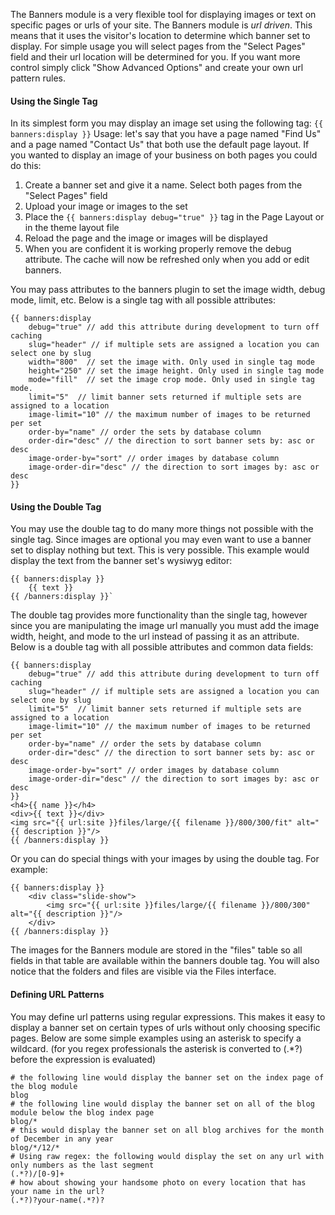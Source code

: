 The Banners module is a very flexible tool for displaying images or text on specific pages or urls of your site. The Banners module is _url driven_. This means that it uses the visitor's location to determine which banner set to display. For simple usage you will select pages from the "Select Pages" field and their url location will be determined for you. If you want more control simply click "Show Advanced Options" and create your own url pattern rules.

#### Using the Single Tag

In its simplest form you may display an image set using the following tag: `{{ banners:display }}` Usage: let's say that you have a page named "Find Us" and a page named "Contact Us" that both use the default page layout. If you wanted to display an image of your business on both pages you could do this:

1. Create a banner set and give it a name. Select both pages from the "Select Pages" field
2. Upload your image or images to the set
3. Place the `{{ banners:display debug="true" }}` tag in the Page Layout or in the theme layout file
4. Reload the page and the image or images will be displayed
5. When you are confident it is working properly remove the debug attribute. The cache will now be refreshed only when you add or edit banners.

You may pass attributes to the banners plugin to set the image width, debug mode, limit, etc. Below is a single tag with all possible attributes:

    {{ banners:display 
        debug="true" // add this attribute during development to turn off caching
        slug="header" // if multiple sets are assigned a location you can select one by slug
        width="800"  // set the image with. Only used in single tag mode
        height="250" // set the image height. Only used in single tag mode
        mode="fill"  // set the image crop mode. Only used in single tag mode.
        limit="5"  // limit banner sets returned if multiple sets are assigned to a location
        image-limit="10" // the maximum number of images to be returned per set
        order-by="name" // order the sets by database column
        order-dir="desc" // the direction to sort banner sets by: asc or desc
        image-order-by="sort" // order images by database column
        image-order-dir="desc" // the direction to sort images by: asc or desc
    }}

#### Using the Double Tag

You may use the double tag to do many more things not possible with the single tag. Since images are optional you may even want to use a banner set to display nothing but text. This is very possible. This example would display the text from the banner set's wysiwyg editor:

    {{ banners:display }}
        {{ text }}
    {{ /banners:display }}`

The double tag provides more functionality than the single tag, however since you are manipulating the image url manually you must add the image width, height, and mode to the url instead of passing it as an attribute. Below is a double tag with all possible attributes and common data fields:

    {{ banners:display 
        debug="true" // add this attribute during development to turn off caching
        slug="header" // if multiple sets are assigned a location you can select one by slug
        limit="5"  // limit banner sets returned if multiple sets are assigned to a location
        image-limit="10" // the maximum number of images to be returned per set
        order-by="name" // order the sets by database column
        order-dir="desc" // the direction to sort banner sets by: asc or desc
        image-order-by="sort" // order images by database column
        image-order-dir="desc" // the direction to sort images by: asc or desc
    }}
    <h4>{{ name }}</h4>
    <div>{{ text }}</div>
    <img src="{{ url:site }}files/large/{{ filename }}/800/300/fit" alt="{{ description }}"/>
    {{ /banners:display }}


Or you can do special things with your images by using the double tag. For example:

    {{ banners:display }}
        <div class="slide-show">
            <img src="{{ url:site }}files/large/{{ filename }}/800/300" alt="{{ description }}"/>
        </div>
    {{ /banners:display }}

The images for the Banners module are stored in the "files" table so all fields in that table are available within the banners double tag. You will also notice that the folders and files are visible via the Files interface.

#### Defining URL Patterns

You may define url patterns using regular expressions. This makes it easy to display a banner set on certain types of urls without only choosing specific pages. Below are some simple examples using an asterisk to specify a wildcard. (for you regex professionals the asterisk is converted to (.*?) before the expression is evaluated)

	# the following line would display the banner set on the index page of the blog module
	blog
	# the following line would display the banner set on all of the blog module below the blog index page
	blog/*
	# this would display the banner set on all blog archives for the month of December in any year
	blog/*/12/*
	# Using raw regex: the following would display the set on any url with only numbers as the last segment
	(.*?)/[0-9]+
	# how about showing your handsome photo on every location that has your name in the url?
	(.*?)?your-name(.*?)?
